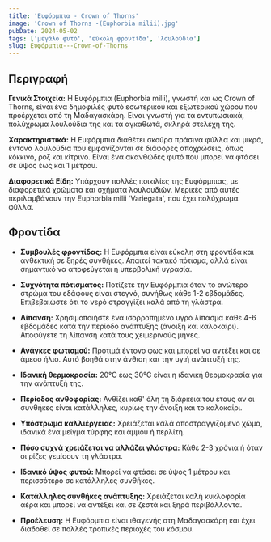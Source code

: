 ```yaml
---
title: 'Ευφόρμπια - Crown of Thorns'
image: 'Crown of Thorns -(Euphorbia milii).jpg'
pubDate: 2024-05-02
tags: ['μεγάλο φυτό', 'εύκολη φροντίδα', 'λουλούδια']
slug: Ευφόρμπια---Crown-of-Thorns
---
```


**Περιγραφή**
----------------
**Γενικά Στοιχεία:**
Η Ευφόρμπια (Euphorbia milii), γνωστή και ως Crown of Thorns, είναι ένα δημοφιλές φυτό εσωτερικού και εξωτερικού χώρου που προέρχεται από τη Μαδαγασκάρη. Είναι γνωστή για τα εντυπωσιακά, πολύχρωμα λουλούδια της και τα αγκαθωτά, σκληρά στελέχη της.

**Χαρακτηριστικά:**
Η Ευφόρμπια διαθέτει σκούρα πράσινα φύλλα και μικρά, έντονα λουλούδια που εμφανίζονται σε διάφορες αποχρώσεις, όπως κόκκινο, ροζ και κίτρινο. Είναι ένα ακανθώδες φυτό που μπορεί να φτάσει σε ύψος έως και 1 μέτρου.

**Διαφορετικά Είδη:**
Υπάρχουν πολλές ποικιλίες της Ευφόρμπιας, με διαφορετικά χρώματα και σχήματα λουλουδιών. Μερικές από αυτές περιλαμβάνουν την Euphorbia milii 'Variegata', που έχει πολύχρωμα φύλλα.

**Φροντίδα**
--------------
* **Συμβουλές φροντίδας:** 
  Η Ευφόρμπια είναι εύκολη στη φροντίδα και ανθεκτική σε ξηρές συνθήκες. Απαιτεί τακτικό πότισμα, αλλά είναι σημαντικό να αποφεύγεται η υπερβολική υγρασία.

* **Συχνότητα πότισματος:** 
  Ποτίζετε την Ευφόρμπια όταν το ανώτερο στρώμα του εδάφους είναι στεγνό, συνήθως κάθε 1-2 εβδομάδες. Επιβεβαιώστε ότι το νερό στραγγίζει καλά από τη γλάστρα.

* **Λίπανση:** 
  Χρησιμοποιήστε ένα ισορροπημένο υγρό λίπασμα κάθε 4-6 εβδομάδες κατά την περίοδο ανάπτυξης (άνοιξη και καλοκαίρι). Αποφύγετε τη λίπανση κατά τους χειμερινούς μήνες.

* **Ανάγκες φωτισμού:** 
  Προτιμά έντονο φως και μπορεί να αντέξει και σε άμεσο ήλιο. Αυτό βοηθά στην άνθιση και την υγιή ανάπτυξή της.

* **Ιδανική θερμοκρασία:** 
  20°C έως 30°C είναι η ιδανική θερμοκρασία για την ανάπτυξή της.

* **Περίοδος ανθοφορίας:**
  Ανθίζει καθ' όλη τη διάρκεια του έτους αν οι συνθήκες είναι κατάλληλες, κυρίως την άνοιξη και το καλοκαίρι.

* **Υπόστρωμα καλλιέργειας:**
  Χρειάζεται καλά αποστραγγιζόμενο χώμα, ιδανικά ένα μείγμα τύρφης και άμμου ή περλίτη.

* **Πόσο συχνά χρειάζεται να αλλάζει γλάστρα:** 
  Κάθε 2-3 χρόνια ή όταν οι ρίζες γεμίσουν τη γλάστρα.

* **Ιδανικό ύψος φυτού:** 
  Μπορεί να φτάσει σε ύψος 1 μέτρου και περισσότερο σε κατάλληλες συνθήκες.

* **Κατάλληλες συνθήκες ανάπτυξης:** 
  Χρειάζεται καλή κυκλοφορία αέρα και μπορεί να αντέξει και σε ζεστά και ξηρά περιβάλλοντα.

* **Προέλευση:**
  Η Ευφόρμπια είναι ιθαγενής στη Μαδαγασκάρη και έχει διαδοθεί σε πολλές τροπικές περιοχές του κόσμου.